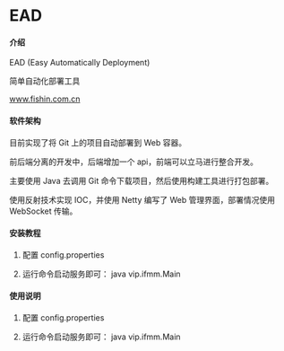 # EAD

#### 介绍
EAD (Easy Automatically Deployment)

简单自动化部署工具

www.fishin.com.cn

#### 软件架构
目前实现了将 Git 上的项目自动部署到 Web 容器。

前后端分离的开发中，后端增加一个 api，前端可以立马进行整合开发。

主要使用 Java 去调用 Git 命令下载项目，然后使用构建工具进行打包部署。

使用反射技术实现 IOC，并使用 Netty 编写了 Web 管理界面，部署情况使用 WebSocket 传输。


#### 安装教程
1. 配置
config.properties

2. 运行命令启动服务即可：
java vip.ifmm.Main

#### 使用说明
1. 配置
config.properties

2. 运行命令启动服务即可：
java vip.ifmm.Main
